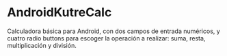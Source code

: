 # AndroidKutreCalc

Calculadora básica para Android, con dos campos de entrada numéricos, y cuatro radio buttons para escoger la operación a realizar: suma, resta, multiplicación y división.
